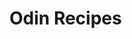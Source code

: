 <!DOCTYPE html>
<html lang="en">
  <head>
    <meta charset="UTF-8">
  </head>

  <body>
    <h1>Odin Recipes</h1>
  </body>
</html>
